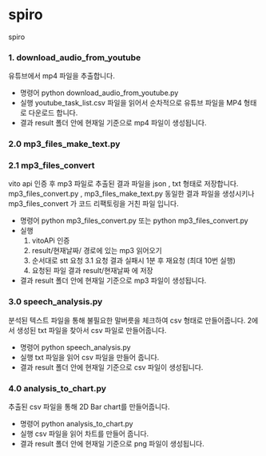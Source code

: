 # spiro

spiro

### 1. download_audio_from_youtube

유튜브에서 mp4 파일을 추출합니다.

- 명령어
  python download_audio_from_youtube.py
- 실행
  youtube_task_list.csv 파일을 읽어서 순차적으로 유튜브 파일을 MP4 형태로 다운로드 합니다.
- 결과
  result 폴더 안에 현재일 기준으로 mp4 파일이 생성됩니다.

### 2.0 mp3_files_make_text.py

### 2.1 mp3_files_convert

vito api 인증 후 mp3 파일로 추출된 결과 파일을 json , txt 형태로 저장합니다.
mp3_files_convert.py , mp3_files_make_text.py 동일한 결과 파일을 생성시키나 mp3_files_convert 가 코드 리팩토링을 거친 파일 입니다.

- 명령어
  python mp3_files_convert.py 또는 python mp3_files_convert.py
- 실행
  1. vitoAPi 인증
  2. result/현재날짜/ 경로에 있는 mp3 읽어오기
  3. 순서대로 stt 요청
     3.1 요청 결과 실패시 1분 후 재요청 (최대 10번 실행)
  4. 요청된 파일 결과 result/현재날짜 에 저장
- 결과
  result 폴더 안에 현재일 기준으로 mp3 파일이 생성됩니다.

### 3.0 speech_analysis.py

분석된 텍스트 파일을 통해 불필요한 말버릇을 체크하여 csv 형태로 만들어줍니다.
2에서 생성된 txt 파일을 찾아서 csv 파일로 만들어줍니다.

- 명령어
  python speech_analysis.py
- 실행
  txt 파일을 읽어 csv 파일을 만들어 줍니다.
- 결과
  result 폴더 안에 현재일 기준으로 csv 파일이 생성됩니다.

### 4.0 analysis_to_chart.py

추출된 csv 파일을 통해 2D Bar chart를 만들어줍니다.

- 명령어
  python analysis_to_chart.py
- 실행
  csv 파일을 읽어 차트를 만들어 줍니다.
- 결과
  result 폴더 안에 현재일 기준으로 png 파일이 생성됩니다.
